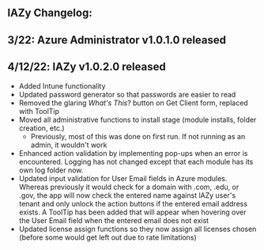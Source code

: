 ## lAZy Changelog:

##  3/22: Azure Administrator v1.0.1.0 released


## 4/12/22: lAZy v1.0.2.0 released
* Added Intune functionality
* Updated password generator so that passwords are easier to read
* Removed the glaring _What's This_? button on Get Client form, replaced with ToolTip
* Moved all administrative functions to install stage (module installs, folder creation, etc.)
  * Previously, most of this was done on first run. If not running as an admin, it wouldn't work
* Enhanced action validation by implementing pop-ups when an error is encountered. Logging has not changed except that each module has its own log folder now.
* Updated input validation for User Email fields in Azure modules. Whereas previously it would check for a domain with .com, .edu, or .gov, the app will now check the entered name against lAZy user's
tenant and only unlock the action buttons if the entered email address exists. A ToolTip has been added that will appear when hovering over the User Email field when the entered email does not exist
* Updated license assign functions so they now assign all licenses chosen (before some would get left out due to rate limitations)
